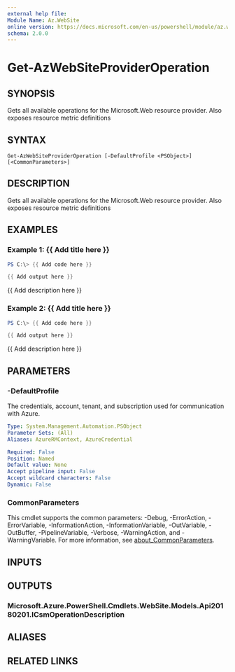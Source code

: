 ```yaml
---
external help file:
Module Name: Az.WebSite
online version: https://docs.microsoft.com/en-us/powershell/module/az.website/get-azwebsiteprovideroperation
schema: 2.0.0
---
```


# Get-AzWebSiteProviderOperation

## SYNOPSIS
Gets all available operations for the Microsoft.Web resource provider.
Also exposes resource metric definitions

## SYNTAX

```
Get-AzWebSiteProviderOperation [-DefaultProfile <PSObject>] [<CommonParameters>]
```

## DESCRIPTION
Gets all available operations for the Microsoft.Web resource provider.
Also exposes resource metric definitions

## EXAMPLES

### Example 1: {{ Add title here }}
```powershell
PS C:\> {{ Add code here }}

{{ Add output here }}
```

{{ Add description here }}

### Example 2: {{ Add title here }}
```powershell
PS C:\> {{ Add code here }}

{{ Add output here }}
```

{{ Add description here }}

## PARAMETERS

### -DefaultProfile
The credentials, account, tenant, and subscription used for communication with Azure.

```yaml
Type: System.Management.Automation.PSObject
Parameter Sets: (All)
Aliases: AzureRMContext, AzureCredential

Required: False
Position: Named
Default value: None
Accept pipeline input: False
Accept wildcard characters: False
Dynamic: False
```

### CommonParameters
This cmdlet supports the common parameters: -Debug, -ErrorAction, -ErrorVariable, -InformationAction, -InformationVariable, -OutVariable, -OutBuffer, -PipelineVariable, -Verbose, -WarningAction, and -WarningVariable. For more information, see [about_CommonParameters](http://go.microsoft.com/fwlink/?LinkID=113216).

## INPUTS

## OUTPUTS

### Microsoft.Azure.PowerShell.Cmdlets.WebSite.Models.Api20180201.ICsmOperationDescription

## ALIASES

## RELATED LINKS

